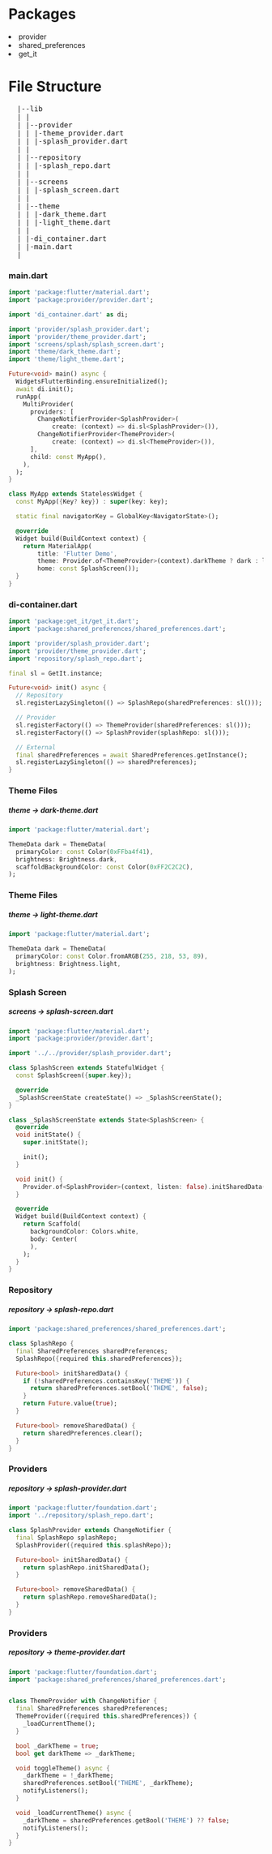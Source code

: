 # Packages
  <li>provider</li>
  <li>shared_preferences</li>
  <li>get_it</li>
  
# File Structure
<pre>
  |--lib
  | |
  | |--provider
  | | |-theme_provider.dart
  | | |-splash_provider.dart
  | |
  | |--repository
  | | |-splash_repo.dart
  | |
  | |--screens
  | | |-splash_screen.dart
  | |
  | |--theme
  | | |-dark_theme.dart
  | | |-light_theme.dart
  | |
  | |-di_container.dart
  | |-main.dart
  |
</pre>

### main.dart
```dart
import 'package:flutter/material.dart';
import 'package:provider/provider.dart';

import 'di_container.dart' as di;

import 'provider/splash_provider.dart';
import 'provider/theme_provider.dart';
import 'screens/splash/splash_screen.dart';
import 'theme/dark_theme.dart';
import 'theme/light_theme.dart';

Future<void> main() async {
  WidgetsFlutterBinding.ensureInitialized();
  await di.init();
  runApp(
    MultiProvider(
      providers: [
        ChangeNotifierProvider<SplashProvider>(
            create: (context) => di.sl<SplashProvider>()),
        ChangeNotifierProvider<ThemeProvider>(
            create: (context) => di.sl<ThemeProvider>()),
      ],
      child: const MyApp(),
    ),
  );
}

class MyApp extends StatelessWidget {
  const MyApp({Key? key}) : super(key: key);

  static final navigatorKey = GlobalKey<NavigatorState>();

  @override
  Widget build(BuildContext context) {
    return MaterialApp(
        title: 'Flutter Demo',
        theme: Provider.of<ThemeProvider>(context).darkTheme ? dark : light,
        home: const SplashScreen());
  }
}
```
### di-container.dart
```dart
import 'package:get_it/get_it.dart';
import 'package:shared_preferences/shared_preferences.dart';

import 'provider/splash_provider.dart';
import 'provider/theme_provider.dart';
import 'repository/splash_repo.dart';

final sl = GetIt.instance;

Future<void> init() async {
  // Repository
  sl.registerLazySingleton(() => SplashRepo(sharedPreferences: sl()));

  // Provider
  sl.registerFactory(() => ThemeProvider(sharedPreferences: sl()));
  sl.registerFactory(() => SplashProvider(splashRepo: sl()));

  // External
  final sharedPreferences = await SharedPreferences.getInstance();
  sl.registerLazySingleton(() => sharedPreferences);
}

```

### Theme Files
##### theme -> dark-theme.dart
```dart
import 'package:flutter/material.dart';

ThemeData dark = ThemeData(
  primaryColor: const Color(0xFFba4f41),
  brightness: Brightness.dark,
  scaffoldBackgroundColor: const Color(0xFF2C2C2C),
);
```

### Theme Files
##### theme -> light-theme.dart
```dart
import 'package:flutter/material.dart';

ThemeData dark = ThemeData(
  primaryColor: const Color.fromARGB(255, 218, 53, 89),
  brightness: Brightness.light,
);
```

### Splash Screen
##### screens -> splash-screen.dart
```dart
import 'package:flutter/material.dart';
import 'package:provider/provider.dart';

import '../../provider/splash_provider.dart';

class SplashScreen extends StatefulWidget {
  const SplashScreen({super.key});

  @override
  _SplashScreenState createState() => _SplashScreenState();
}

class _SplashScreenState extends State<SplashScreen> {
  @override
  void initState() {
    super.initState();

    init();
  }

  void init() {
    Provider.of<SplashProvider>(context, listen: false).initSharedData();
  }

  @override
  Widget build(BuildContext context) {
    return Scaffold(
      backgroundColor: Colors.white,
      body: Center(
      ),
    );
  }
}
```

### Repository
##### repository -> splash-repo.dart
```dart
import 'package:shared_preferences/shared_preferences.dart';

class SplashRepo {
  final SharedPreferences sharedPreferences;
  SplashRepo({required this.sharedPreferences});

  Future<bool> initSharedData() {
    if (!sharedPreferences.containsKey('THEME')) {
      return sharedPreferences.setBool('THEME', false);
    }
    return Future.value(true);
  }

  Future<bool> removeSharedData() {
    return sharedPreferences.clear();
  }
}
```

### Providers
##### repository -> splash-provider.dart
```dart
import 'package:flutter/foundation.dart';
import '../repository/splash_repo.dart';

class SplashProvider extends ChangeNotifier {
  final SplashRepo splashRepo;
  SplashProvider({required this.splashRepo});

  Future<bool> initSharedData() {
    return splashRepo.initSharedData();
  }

  Future<bool> removeSharedData() {
    return splashRepo.removeSharedData();
  }
}
```

### Providers
##### repository -> theme-provider.dart
```dart
import 'package:flutter/foundation.dart';
import 'package:shared_preferences/shared_preferences.dart';


class ThemeProvider with ChangeNotifier {
  final SharedPreferences sharedPreferences;
  ThemeProvider({required this.sharedPreferences}) {
    _loadCurrentTheme();
  }

  bool _darkTheme = true;
  bool get darkTheme => _darkTheme;

  void toggleTheme() async {
    _darkTheme = !_darkTheme;
    sharedPreferences.setBool('THEME', _darkTheme);
    notifyListeners();
  }

  void _loadCurrentTheme() async {
    _darkTheme = sharedPreferences.getBool('THEME') ?? false;
    notifyListeners();
  }
}
```

